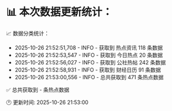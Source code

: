 📊 本次数据更新统计：
==========================

📈 数据分类统计：
- 2025-10-26 21:52:51,708 - INFO - 获取到 热点资讯 118 条数据
- 2025-10-26 21:52:53,547 - INFO - 获取到 今日热点 20 条数据
- 2025-10-26 21:52:56,027 - INFO - 获取到 公社热帖 242 条数据
- 2025-10-26 21:52:58,931 - INFO - 获取到 财经日历 91 条数据
- 2025-10-26 21:53:00,556 - INFO - 总共获取到 471 条热点数据

✅ 总共获取到 - 条热点数据

🕐 更新时间: 2025-10-26 21:53:00
